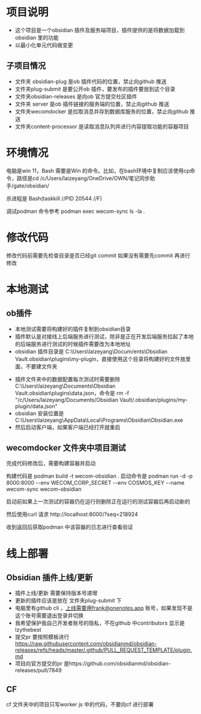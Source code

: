 # 项目说明

* 这个项目是一个obsidian 插件及服务端项目，插件提供的是将数据加载到obsidian 里的功能
* 以最小化单元代码做变更

## 子项目情况

- 文件夹 obsidian-plug 是ob 插件代码的位置，禁止向github 推送
- 文件夹plug-submit 是要公开ob 插件，要发布的插件要放到这个目录
- 文件夹obsidian-releases 是向ob 官方提交社区插件
- 文件夹 server 是ob 插件链接的服务端的位置，禁止向github 推送
- 文件夹wecomdocker 是拉取消息并存到数据库服务的位置，禁止向github 推送
- 文件夹content-processor 是读取消息队列并进行内容提取功能的容器项目

# 环境情况

电脑是win 11，Bash 需要是Win 的命令。比如，在bash环境中复制应该使用cp命令，路径是cd /c/Users/laizeyang/OneDrive/OWN/笔记同步助手/gate/obsidian/

杀进程是 Bash(taskkill //PID 20544 //F)

调试podman 命令参考 podman exec wecom-sync ls -la .

# 修改代码

修改代码前需要先检查目录是否已经git commit 如果没有需要先commit 再进行修改

# 本地测试

## ob插件

* 本地测试需要将构建好的插件复制到obsidian目录
* 插件默认是对接线上后端服务进行测试，除非是正在开发后端服务拉起了本地的后端服务进行测试的时候插件需要改为本地地址
* obsidian 插件目录是 C:\Users\laizeyang\Docum/ents\Obsidian Vault.obsidian\plugins\my-plugin，直接使用这个目录将构建好的文件放里面，不要建文件夹

- 插件文件夹中的数据配置每次测试时需要删除 C:\Users\laizeyang\Documents\Obsidian Vault\.obsidian\plugins\data.json，命令是 rm -f "/c/Users/laizeyang/Documents/Obsidian Vault/.obsidian/plugins/my-plugin/data.json"
- obsidian 安装位置是C:\Users\laizeyang\AppData\Local\Programs\Obsidian\Obsidian.exe
- 然后启动客户端，如果客户端已经打开就重启

## wecomdocker 文件夹中项目测试

完成代码修改后，需要构建容器并启动

构建代码是 podman build -t wecom-obsidian .
启动命令是 podman run -d -p 8000:8000 --env WECOM_CORP_SECRET --env COSMOS_KEY --name wecom-sync wecom-obsidian

启动前如果上一次测试的容器仍在运行则删除正在运行的测试容器后再启动新的

然后使用curl 请求 http://localhost:8000/?seq=218924

收到返回后获取podman 中该容器的日志进行查看验证

# 线上部署

## Obsidian 插件上线/更新

- 插件上线/更新 需要保持版本号递增
- 更新的插件应该是放在 文件夹plug-submit 下
- 电脑里有github cli ，上线需要用frank@onenotes.app 账号，如果发现不是这个账号需要退出登录并切换
- 我希望保护我自己开发者账号的隐私，不在github 中contributors 显示是lzythebest
- 提交pr 要按照模板进行 https://raw.githubusercontent.com/obsidianmd/obsidian-releases/refs/heads/master/.github/PULL_REQUEST_TEMPLATE/plugin.md
- 项目向官方提交的pr 是https://github.com/obsidianmd/obsidian-releases/pull/7849

## CF

cf 文件夹中的项目只写worker js 中的代码，不要向cf 进行部署
